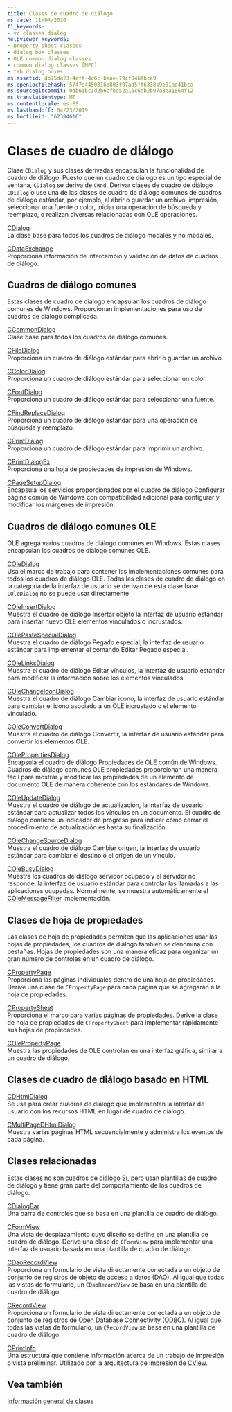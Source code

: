 ```yaml
---
title: Clases de cuadro de diálogo
ms.date: 11/04/2016
f1_keywords:
- vc.classes.dialog
helpviewer_keywords:
- property sheet classes
- dialog box classes
- OLE common dialog classes
- common dialog classes [MFC]
- tab dialog boxes
ms.assetid: db75da23-4eff-4c6c-beae-79cf046fbce9
ms.openlocfilehash: 5747e4450816b803f97ad5ff6338b9e01ad41bca
ms.sourcegitcommit: 0ab61bc3d2b6cfbd52a16c6ab2b97a8ea1864f12
ms.translationtype: MT
ms.contentlocale: es-ES
ms.lasthandoff: 04/23/2019
ms.locfileid: "62394616"
---
```

# <a name="dialog-box-classes"></a>Clases de cuadro de diálogo

Clase `CDialog` y sus clases derivadas encapsulan la funcionalidad de cuadro de diálogo. Puesto que un cuadro de diálogo es un tipo especial de ventana, `CDialog` se deriva de `CWnd`. Derivar clases de cuadro de diálogo `CDialog` o use una de las clases de cuadro de diálogo comunes de cuadros de diálogo estándar, por ejemplo, al abrir o guardar un archivo, impresión, seleccionar una fuente o color, iniciar una operación de búsqueda y reemplazo, o realizan diversas relacionadas con OLE operaciones.

[CDialog](../mfc/reference/cdialog-class.md)<br/>
La clase base para todos los cuadros de diálogo modales y no modales.

[CDataExchange](../mfc/reference/cdataexchange-class.md)<br/>
Proporciona información de intercambio y validación de datos de cuadros de diálogo.

## <a name="common-dialogs"></a>Cuadros de diálogo comunes

Estas clases de cuadro de diálogo encapsulan los cuadros de diálogo comunes de Windows. Proporcionan implementaciones para uso de cuadros de diálogo complicada.

[CCommonDialog](../mfc/reference/ccommondialog-class.md)<br/>
Clase base para todos los cuadros de diálogo comunes.

[CFileDialog](../mfc/reference/cfiledialog-class.md)<br/>
Proporciona un cuadro de diálogo estándar para abrir o guardar un archivo.

[CColorDialog](../mfc/reference/ccolordialog-class.md)<br/>
Proporciona un cuadro de diálogo estándar para seleccionar un color.

[CFontDialog](../mfc/reference/cfontdialog-class.md)<br/>
Proporciona un cuadro de diálogo estándar para seleccionar una fuente.

[CFindReplaceDialog](../mfc/reference/cfindreplacedialog-class.md)<br/>
Proporciona un cuadro de diálogo estándar para una operación de búsqueda y reemplazo.

[CPrintDialog](../mfc/reference/cprintdialog-class.md)<br/>
Proporciona un cuadro de diálogo estándar para imprimir un archivo.

[CPrintDialogEx](../mfc/reference/cprintdialogex-class.md)<br/>
Proporciona una hoja de propiedades de impresión de Windows.

[CPageSetupDialog](../mfc/reference/cpagesetupdialog-class.md)<br/>
Encapsula los servicios proporcionados por el cuadro de diálogo Configurar página común de Windows con compatibilidad adicional para configurar y modificar los márgenes de impresión.

## <a name="ole-common-dialogs"></a>Cuadros de diálogo comunes OLE

OLE agrega varios cuadros de diálogo comunes en Windows. Estas clases encapsulan los cuadros de diálogo comunes OLE.

[COleDialog](../mfc/reference/coledialog-class.md)<br/>
Usa el marco de trabajo para contener las implementaciones comunes para todos los cuadros de diálogo OLE. Todas las clases de cuadro de diálogo en la categoría de la interfaz de usuario se derivan de esta clase base. `COleDialog` no se puede usar directamente.

[COleInsertDialog](../mfc/reference/coleinsertdialog-class.md)<br/>
Muestra el cuadro de diálogo Insertar objeto la interfaz de usuario estándar para insertar nuevo OLE elementos vinculados o incrustados.

[COlePasteSpecialDialog](../mfc/reference/colepastespecialdialog-class.md)<br/>
Muestra el cuadro de diálogo Pegado especial, la interfaz de usuario estándar para implementar el comando Editar Pegado especial.

[COleLinksDialog](../mfc/reference/colelinksdialog-class.md)<br/>
Muestra el cuadro de diálogo Editar vínculos, la interfaz de usuario estándar para modificar la información sobre los elementos vinculados.

[COleChangeIconDialog](../mfc/reference/colechangeicondialog-class.md)<br/>
Muestra el cuadro de diálogo Cambiar icono, la interfaz de usuario estándar para cambiar el icono asociado a un OLE incrustado o el elemento vinculado.

[COleConvertDialog](../mfc/reference/coleconvertdialog-class.md)<br/>
Muestra el cuadro de diálogo Convertir, la interfaz de usuario estándar para convertir los elementos OLE.

[COlePropertiesDialog](../mfc/reference/colepropertiesdialog-class.md)<br/>
Encapsula el cuadro de diálogo Propiedades de OLE común de Windows. Cuadros de diálogo comunes OLE propiedades proporcionan una manera fácil para mostrar y modificar las propiedades de un elemento de documento OLE de manera coherente con los estándares de Windows.

[COleUpdateDialog](../mfc/reference/coleupdatedialog-class.md)<br/>
Muestra el cuadro de diálogo de actualización, la interfaz de usuario estándar para actualizar todos los vínculos en un documento. El cuadro de diálogo contiene un indicador de progreso para indicar cómo cerrar el procedimiento de actualización es hasta su finalización.

[COleChangeSourceDialog](../mfc/reference/colechangesourcedialog-class.md)<br/>
Muestra el cuadro de diálogo Cambiar origen, la interfaz de usuario estándar para cambiar el destino o el origen de un vínculo.

[COleBusyDialog](../mfc/reference/colebusydialog-class.md)<br/>
Muestra los cuadros de diálogo servidor ocupado y el servidor no responde, la interfaz de usuario estándar para controlar las llamadas a las aplicaciones ocupadas. Normalmente, se muestra automáticamente el [COleMessageFilter](../mfc/reference/colemessagefilter-class.md) implementación.

## <a name="property-sheet-classes"></a>Clases de hoja de propiedades

Las clases de hoja de propiedades permiten que las aplicaciones usar las hojas de propiedades, los cuadros de diálogo también se denomina con pestañas. Hojas de propiedades son una manera eficaz para organizar un gran número de controles en un cuadro de diálogo.

[CPropertyPage](../mfc/reference/cpropertypage-class.md)<br/>
Proporciona las páginas individuales dentro de una hoja de propiedades. Derive una clase de `CPropertyPage` para cada página que se agregarán a la hoja de propiedades.

[CPropertySheet](../mfc/reference/cpropertysheet-class.md)<br/>
Proporciona el marco para varias páginas de propiedades. Derive la clase de hoja de propiedades de `CPropertySheet` para implementar rápidamente sus hojas de propiedades.

[COlePropertyPage](../mfc/reference/colepropertypage-class.md)<br/>
Muestra las propiedades de OLE controlan en una interfaz gráfica, similar a un cuadro de diálogo.

## <a name="html-based-dialog-classes"></a>Clases de cuadro de diálogo basado en HTML

[CDHtmlDialog](../mfc/reference/cdhtmldialog-class.md)<br/>
Se usa para crear cuadros de diálogo que implementan la interfaz de usuario con los recursos HTML en lugar de cuadro de diálogo.

[CMultiPageDHtmlDialog](../mfc/reference/cmultipagedhtmldialog-class.md)<br/>
Muestra varias páginas HTML secuencialmente y administra los eventos de cada página.

## <a name="related-classes"></a>Clases relacionadas

Estas clases no son cuadros de diálogo Sí, pero usan plantillas de cuadro de diálogo y tiene gran parte del comportamiento de los cuadros de diálogo.

[CDialogBar](../mfc/reference/cdialogbar-class.md)<br/>
Una barra de controles que se basa en una plantilla de cuadro de diálogo.

[CFormView](../mfc/reference/cformview-class.md)<br/>
Una vista de desplazamiento cuyo diseño se define en una plantilla de cuadro de diálogo. Derive una clase de `CFormView` para implementar una interfaz de usuario basada en una plantilla de cuadro de diálogo.

[CDaoRecordView](../mfc/reference/cdaorecordview-class.md)<br/>
Proporciona un formulario de vista directamente conectada a un objeto de conjunto de registros de objeto de acceso a datos (DAO). Al igual que todas las vistas de formulario, un `CDaoRecordView` se basa en una plantilla de cuadro de diálogo.

[CRecordView](../mfc/reference/crecordview-class.md)<br/>
Proporciona un formulario de vista directamente conectada a un objeto de conjunto de registros de Open Database Connectivity (ODBC). Al igual que todas las vistas de formulario, un `CRecordView` se basa en una plantilla de cuadro de diálogo.

[CPrintInfo](../mfc/reference/cprintinfo-structure.md)<br/>
Una estructura que contiene información acerca de un trabajo de impresión o vista preliminar. Utilizado por la arquitectura de impresión de [CView](../mfc/reference/cview-class.md).

## <a name="see-also"></a>Vea también

[Información general de clases](../mfc/class-library-overview.md)
